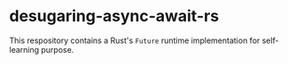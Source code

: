 # desugaring-async-await-rs

This respository contains a Rust's `Future` runtime implementation for self-learning purpose.
